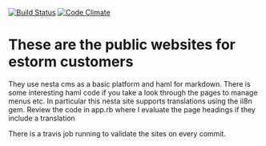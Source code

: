 [![Build Status](https://travis-ci.org/semdinsp/tl-lotto-com.png)](https://travis-ci.org/semdinsp/tl-lotto-com)
[![Code Climate](https://codeclimate.com/repos/52848aaec7f3a33db700b7b1/badges/f23c064085d9f64c0e40/gpa.png)](https://codeclimate.com/repos/52848aaec7f3a33db700b7b1/feed)
# These are the public websites for estorm customers
They use nesta cms as a basic platform and haml for markdown.
There is some interesting haml code if you take a look through the pages to manage menus etc.  In particular this nesta site supports translations using the iI8n gem. Review the code in app.rb where I evaluate the page headings if they include a translation

There is a travis job running to validate the sites on every commit.  


